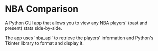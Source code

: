 # NBA Comparison
A Python GUI app that allows you to view any NBA players' (past and present) stats side-by-side.

The app uses 'nba_api' to retrieve the players' information and Python's Tkinter library to format and display it.
